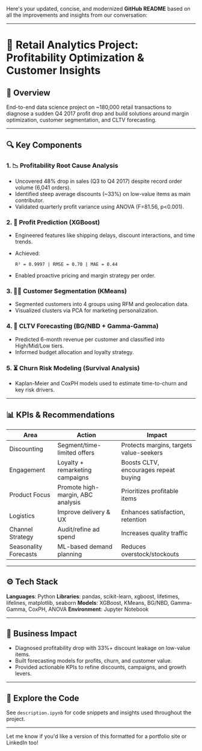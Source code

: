 Here's your updated, concise, and modernized **GitHub README** based on all the improvements and insights from our conversation:

---

# 🧠 Retail Analytics Project: Profitability Optimization & Customer Insights

## 📌 Overview

End-to-end data science project on \~180,000 retail transactions to diagnose a sudden Q4 2017 profit drop and build solutions around margin optimization, customer segmentation, and CLTV forecasting.

---

## 🔍 Key Components

### 1. 📉 Profitability Root Cause Analysis

* Uncovered 48% drop in sales (Q3 to Q4 2017) despite record order volume (6,041 orders).
* Identified steep average discounts (\~33%) on low-value items as main contributor.
* Validated quarterly profit variance using ANOVA (F=81.56, p<0.001).

### 2. 🤖 Profit Prediction (XGBoost)

* Engineered features like shipping delays, discount interactions, and time trends.
* Achieved:

  ```
  R² = 0.9997 | RMSE = 0.70 | MAE = 0.44
  ```
* Enabled proactive pricing and margin strategy per order.

### 3. 🧍‍♂️ Customer Segmentation (KMeans)

* Segmented customers into 4 groups using RFM and geolocation data.
* Visualized clusters via PCA for marketing personalization.

### 4. 💸 CLTV Forecasting (BG/NBD + Gamma-Gamma)

* Predicted 6-month revenue per customer and classified into High/Mid/Low tiers.
* Informed budget allocation and loyalty strategy.

### 5. ⏳ Churn Risk Modeling (Survival Analysis)

* Kaplan-Meier and CoxPH models used to estimate time-to-churn and key risk drivers.

---

## 📊 KPIs & Recommendations

| **Area**              | **Action**                        | **Impact**                              |
| --------------------- | --------------------------------- | --------------------------------------- |
| Discounting           | Segment/time-limited offers       | Protects margins, targets value-seekers |
| Engagement            | Loyalty + remarketing campaigns   | Boosts CLTV, encourages repeat buying   |
| Product Focus         | Promote high-margin, ABC analysis | Prioritizes profitable items            |
| Logistics             | Improve delivery & UX             | Enhances satisfaction, retention        |
| Channel Strategy      | Audit/refine ad spend             | Increases quality traffic               |
| Seasonality Forecasts | ML-based demand planning          | Reduces overstock/stockouts             |

---

## ⚙️ Tech Stack

**Languages**: Python
**Libraries**: pandas, scikit-learn, xgboost, lifetimes, lifelines, matplotlib, seaborn
**Models**: XGBoost, KMeans, BG/NBD, Gamma-Gamma, CoxPH, ANOVA
**Environment**: Jupyter Notebook

---

## 💼 Business Impact

* Diagnosed profitability drop with 33%+ discount leakage on low-value items.
* Built forecasting models for profits, churn, and customer value.
* Provided actionable KPIs to refine discounts, campaigns, and growth levers.

---

## 📁 Explore the Code

See `description.ipynb` for code snippets and insights used throughout the project.

---

Let me know if you'd like a version of this formatted for a portfolio site or LinkedIn too!

